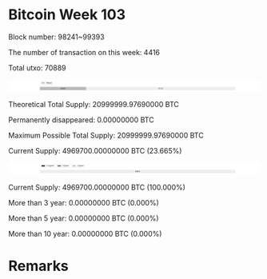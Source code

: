 # Bitcoin Week 103

Block number: 98241~99393

The number of transaction on this week: 4416

Total utxo: 70889

![](../images/mined_week103.png)

Theoretical Total Supply: 20999999.97690000 BTC

Permanently disappeared: 0.00000000 BTC

Maximum Possible Total Supply: 20999999.97690000 BTC

Current Supply: 4969700.00000000 BTC (23.665%)

![](../images/year_week103.png)


Current Supply: 4969700.00000000 BTC (100.000%)

More than 3 year: 0.00000000 BTC (0.000%)

More than 5 year: 0.00000000 BTC (0.000%)

More than 10 year: 0.00000000 BTC (0.000%)

# Remarks

